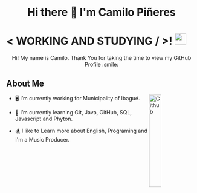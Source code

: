### <h1 align="center"> Hi there 👋 I'm Camilo Piñeres </h1>

<h1> < WORKING AND STUDYING / >! <img src = "https://raw.githubusercontent.com/MartinHeinz/MartinHeinz/master/wave.gif" width = 30px> </h1>
<p align='center'>
</p>
    
<div align="center" size='20px'> Hi! My name is Camilo. Thank You for taking the time to view my GitHub Profile :smile: 
</div>
    
<h2> About Me </h2>

    
 <img width="25%" align="right" alt="Github" src="https://media.giphy.com/media/wwg1suUiTbCY8H8vIA/giphy-downsized-large.gif" />

- 🖥 I’m currently working for Municipality of Ibagué.
  
- 🧩 I’m currently learning Git, Java, GitHub, SQL, Javascript and Phyton.
  
- 🏂 I like to Learn more about English, Programing and I'm a Music Producer.
  



